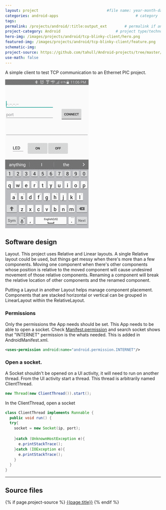 ```yaml
---
layout: project                               #file name: year-month-day-title.md
categories: android-apps                                   # category
tags:
permalink: /projects/android/:title:output_ext        # permalink if any
project-category: Android                         # project type/technology used
hero-img: /images/projects/android/tcp-blinky-client/hero.png
featured-img: /images/projects/android/tcp-blinky-client/feature.png        # featured image if any
schematic-img:
project-source: https://github.com/tahull/Android-projects/tree/master/TCP-Blinky     # sources
use-math: false
---
```



A simple client to test TCP communication to an Ethernet PIC project.

<img src="/images/projects/android/tcp-blinky-client/slide-show.gif" class="img-fluid"/>

## Software design
Layout. This project uses Relative and Linear layouts. A single Relative layout could be used, but things get messy when there's more than a few components. Moving one component when there's other components whose position is relative to the moved component will cause undesired movement of those relative components. Renaming a component will break the relative location of other components and the renamed component.

Putting a Layout in another Layout helps manage component placement. Components that are stacked horizontal or vertical can be grouped in LinearLayout within the RelativeLayout.

### Permissions
Only the permissions the App needs should be set. This App needs to be able to open a socket. Check [Manifest.permission](https://developer.android.com/reference/android/Manifest.permission.html) and search socket shows that "INTERNET" permission is the whats needed. This is added in AndroidManifest.xml.

```xml
<uses-permission android:name="android.permission.INTERNET"/>
```

### Open a socket.
A Socket shouldn't be opened on a UI activity, it will need to run on another thread. From the UI activity start a thread. This thread is arbitrarily named ClientThread.

```java
new Thread(new ClientThread()).start();
```

In the ClientThread, open a socket
```java
class ClientThread implements Runnable {
  public void run() {      
  try{
    socket = new Socket(ip, port);

    }catch (UnknownHostException e){
      e.printStackTrace();
    }catch (IOException e){
      e.printStackTrace();
    }
  }
}
```


---
## Source files
{% if page.project-source %}
  <a href="{{ page.project-source }}">{{page.title}}</a>
{% endif %}
